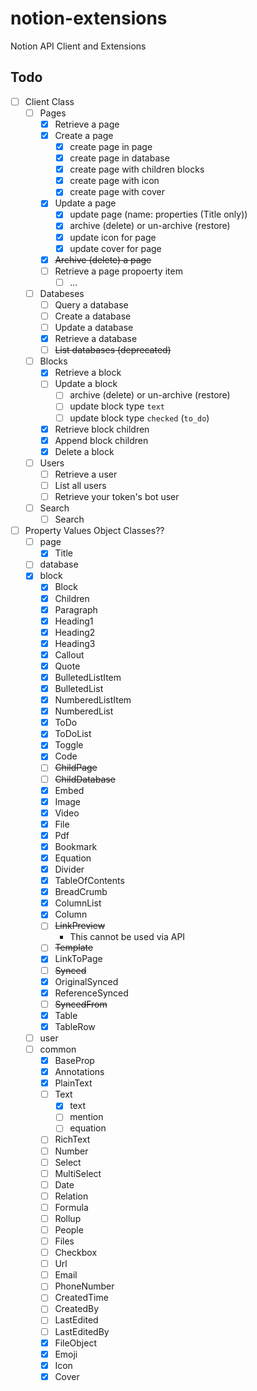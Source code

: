 # notion-extensions
Notion API Client and Extensions

## Todo

- [ ] Client Class
    - [ ] Pages
        - [x] Retrieve a page
        - [x] Create a page
            - [x] create page in page
            - [x] create page in database
            - [x] create page with children blocks
            - [x] create page with icon
            - [x] create page with cover
        - [x] Update a page
            - [x] update page (name: properties (Title only))
            - [x] archive (delete) or un-archive (restore)
            - [x] update icon for page
            - [x] update cover for page
        - [x] ~~Archive (delete) a page~~
        - [ ] Retrieve a page propoerty item
            - [ ] ...
    - [ ] Databeses
        - [ ] Query a database
        - [ ] Create a database
        - [ ] Update a database
        - [x] Retrieve a database
        - [ ] ~~List databases (deprecated)~~
    - [ ] Blocks
        - [x] Retrieve a block
        - [ ] Update a block
            - [ ] archive (delete) or un-archive (restore)
            - [ ] update block type `text`
            - [ ] update block type `checked` (`to_do`)
        - [x] Retrieve block children
        - [x] Append block children
        - [x] Delete a block
    - [ ] Users
        - [ ] Retrieve a user
        - [ ] List all users
        - [ ] Retrieve your token's bot user
    - [ ] Search
        - [ ] Search

- [ ] Property Values Object Classes??
     - [ ] page
        - [x] Title
     - [ ] database
     - [x] block
        - [x] Block
        - [x] Children
        - [x] Paragraph
        - [x] Heading1
        - [x] Heading2
        - [x] Heading3
        - [x] Callout
        - [x] Quote
        - [x] BulletedListItem
        - [x] BulletedList
        - [x] NumberedListItem
        - [x] NumberedList
        - [x] ToDo
        - [x] ToDoList
        - [x] Toggle
        - [x] Code
        - [ ] ~~ChildPage~~
        - [ ] ~~ChildDatabase~~
        - [x] Embed
        - [x] Image
        - [x] Video
        - [x] File
        - [x] Pdf
        - [x] Bookmark
        - [x] Equation
        - [x] Divider
        - [x] TableOfContents
        - [x] BreadCrumb
        - [x] ColumnList
        - [x] Column
        - [ ] ~~LinkPreview~~
            - This cannot be used via API
        - [ ] ~~Template~~
        - [x] LinkToPage
        - [ ] ~~Synced~~
        - [x] OriginalSynced
        - [x] ReferenceSynced
        - [ ] ~~SyncedFrom~~
        - [x] Table
        - [x] TableRow
     - [ ] user
     - [ ] common
        - [x] BaseProp
        - [x] Annotations
        - [x] PlainText
        - [ ] Text
            - [x] text
            - [ ] mention
            - [ ] equation 
        - [ ] RichText
        - [ ] Number
        - [ ] Select
        - [ ] MultiSelect
        - [ ] Date
        - [ ] Relation
        - [ ] Formula
        - [ ] Rollup
        - [ ] People
        - [ ] Files
        - [ ] Checkbox
        - [ ] Url
        - [ ] Email
        - [ ] PhoneNumber
        - [ ] CreatedTime
        - [ ] CreatedBy
        - [ ] LastEdited
        - [ ] LastEditedBy
        - [x] FileObject
        - [x] Emoji
        - [x] Icon
        - [x] Cover